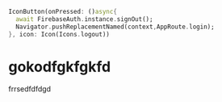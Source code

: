 ```dart
IconButton(onPressed: ()async{
  await FirebaseAuth.instance.signOut();
  Navigator.pushReplacementNamed(context,AppRoute.login);
}, icon: Icon(Icons.logout))
```

# gokodfgkfgkfd
frrsedfdfdgd
